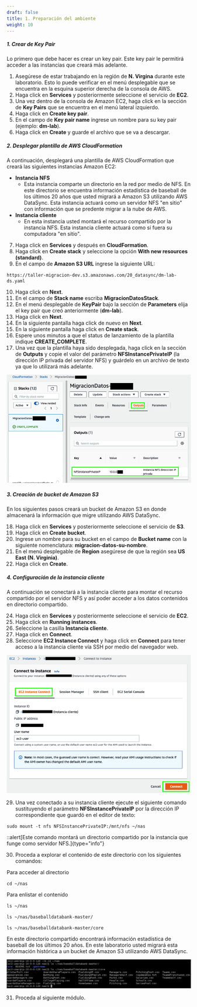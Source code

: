 ```yaml
---
draft: false
title: 1. Preparación del ambiente
weight: 10
---
```

##### 1. Crear de Key Pair

Lo primero que debe hacer es crear un key pair. Este key pair le permitirá acceder a las instancias que creará más adelante.

1. Asegúrese de estar trabajando en la región de **N. Virgina** durante este laboratorio. Esto lo puede verificar en el menú desplegable que se encuentra en la esquina superior derecha de la consola de AWS.
2. Haga click en **Services** y posteriormente seleccione el servicio de **EC2**.
3. Una vez dentro de la consola de Amazon EC2, haga click en la sección de **Key Pairs** que se encuentra en el menú lateral izquierdo.
4. Haga click en **Create key pair**.
5. En el campo de **Key pair name** ingrese un nombre para su key pair (ejemplo: **dm-lab**).
6. Haga click en **Create** y guarde el archivo que se va a descargar.


##### 2. Desplegar plantilla de AWS CloudFormation

A continuación, desplegará una plantilla de AWS CloudFormation que creará las siguientes instancias Amazon EC2:

- **Instancia NFS**
    - Esta instancia comparte un directorio en la red por medio de NFS. En este directorio se encuentra información estadística de baseball de los últimos 20 años que usted migrará a Amazon S3 utilizando AWS DataSync. Esta instancia actuará como un servidor NFS "en sitio" con información que se predente migrar a la nube de AWS.
- **Instancia cliente**
    - En esta instancia usted montará el recurso compartido por la instancia NFS. Esta instancia cliente actuará como si fuera su computadora "en sitio".

7. Haga click en **Services** y después en **CloudFormation**.
8. Haga click en **Create stack** y seleccione la opción **With new resources (standard)**.
9. En el campo de **Amazon S3 URL** ingrese la siguiente URL: 

```
https://taller-migracion-dev.s3.amazonaws.com/20_datasync/dm-lab-ds.yaml
```

10. Haga click en **Next**.
11. En el campo de **Stack name** escriba **MigracionDatosStack**.
12. En el menú desplegable de **KeyPair** bajo la sección de **Parameters** elija el key pair que creó anteriormente (**dm-lab**).
13. Haga click en **Next**.
14. En la siguiente pantalla haga click de nuevo en **Next**.
15. En la siguiente pantalla haga click en **Create stack**.
16. Espere unos minutos a que el status de lanzamiento de la plantilla indique **CREATE_COMPLETE**.
17. Una vez que la plantilla haya sido desplegada, haga click en la sección de **Outputs** y copie el valor del parámetro **NFSInstancePrivateIP** (la dirección IP privada del servidor NFS) y guárdelo en un archivo de texto ya que lo utilizará más adelante.

![Outputs](/static/images/ds/outputs.png)


##### 3. Creación de bucket de Amazon S3

En los siguientes pasos creará un bucket de Amazon S3 en donde almacenará la información que migre utilizando AWS DataSync.

18. Haga click en **Services** y posteriormente seleccione el servicio de **S3**.
19. Haga click en **Create bucket**.
20. Ingrese un nombre para su bucket en el campo de **Bucket name** con la siguiente nomenclatura: 
**migracion-datos-su-nombre**.
21. En el menú desplegable de **Region** asegúrese de que la región sea **US East (N. Virginia)**.
22. Haga click en **Create**.

##### 4. Configuración de la instancia cliente

A continuación se conectará a la instancia cliente para montar el recurso compartido por el servidor NFS y así poder acceder a los datos contenidos en directorio compartido.

24. Haga click en **Services** y posteriormente seleccione el servicio de **EC2**.
25. Haga click en **Running instances**.
26. Seleccione la casilla  **Instancia cliente**.
27. Haga click en **Connect**.
28. Seleccione **EC2 Instance Connect** y haga click en **Connect** para tener acceso a la instancia cliente vía SSH por medio del navegador web.

![Connect to Linux Server](/static/images/ds/conectarec2.png)

29. Una vez conectado a su instancia cliente ejecute el siguiente comando sustituyendo el parámetro **NFSInstancePrivateIP** por la dirección IP correspondiente que guardó en el editor de texto:

```
sudo mount -t nfs NFSInstancePrivateIP:/mnt/nfs ~/nas
```
::alert[Este comando montará un directorio compartido por la instancia que funge como servidor NFS.]{type="info"}

30. Proceda a explorar el contenido de este directorio con los siguientes comandos:

Para acceder al directorio
```
cd ~/nas
```

Para enlistar el contenido
```
ls ~/nas
```
```
ls ~/nas/baseballdatabank-master/
```
```
ls ~/nas/baseballdatabank-master/core
```

En este directorio compartido encontrará información estadística de baseball de los últimos 20 años. En este laboratorio usted migrará esta información histórica a un bucket de Amazon S3 utilizando AWS DataSync.

![EC2 CLI](/static/images/ds/explorenfs.png)

31. Proceda al siguiente módulo.